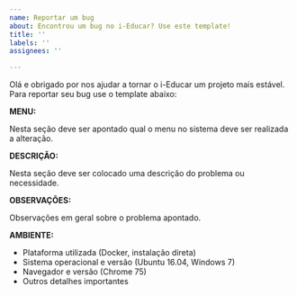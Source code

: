 ```yaml
---
name: Reportar um bug
about: Encontrou um bug no i-Educar? Use este template!
title: ''
labels: ''
assignees: ''

---
```


Olá e obrigado por nos ajudar a tornar o i-Educar um projeto mais estável. Para reportar seu bug use o template abaixo:

**MENU:**

Nesta seção deve ser apontado qual o menu no sistema deve ser realizada a alteração.

**DESCRIÇÃO:**

Nesta seção deve ser colocado uma descrição do problema ou necessidade.

**OBSERVAÇÕES:**

Observações em geral sobre o problema apontado.

**AMBIENTE:**

- Plataforma utilizada (Docker, instalação direta)
- Sistema operacional e versão (Ubuntu 16.04, Windows 7)
- Navegador e versão (Chrome 75)
- Outros detalhes importantes
